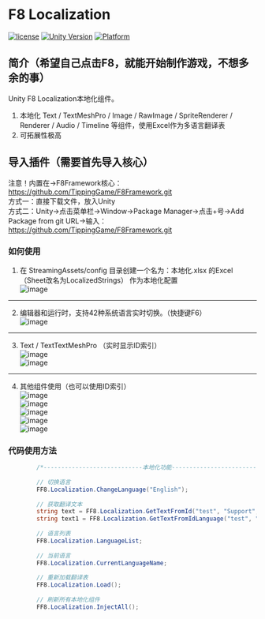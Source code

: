 # F8 Localization

[![license](http://img.shields.io/badge/license-MIT-green.svg)](https://opensource.org/licenses/MIT)
[![Unity Version](https://img.shields.io/badge/unity-2021.3.15f1-blue)](https://unity.com)
[![Platform](https://img.shields.io/badge/platform-Win%20%7C%20Android%20%7C%20iOS%20%7C%20Mac%20%7C%20Linux%20%7C%20WebGL-orange)]()

## 简介（希望自己点击F8，就能开始制作游戏，不想多余的事）
Unity F8 Localization本地化组件。
1. 本地化 Text / TextMeshPro / Image / RawImage / SpriteRenderer / Renderer / Audio / Timeline 等组件，使用Excel作为多语言翻译表
2. 可拓展性极高

## 导入插件（需要首先导入核心）
注意！内置在->F8Framework核心：https://github.com/TippingGame/F8Framework.git  
方式一：直接下载文件，放入Unity  
方式二：Unity->点击菜单栏->Window->Package Manager->点击+号->Add Package from git URL->输入：https://github.com/TippingGame/F8Framework.git

### 如何使用

1. 在 StreamingAssets/config 目录创建一个名为：本地化.xlsx 的Excel（Sheet改名为LocalizedStrings） 作为本地化配置  
   ![image](https://tippinggame-1257018413.cos.ap-guangzhou.myqcloud.com/TippingGame/Localization/ui_20240219212643.png)
----------------------------
2. 编辑器和运行时，支持42种系统语言实时切换。（快捷键F6）  
   ![image](https://tippinggame-1257018413.cos.ap-guangzhou.myqcloud.com/TippingGame/Localization/ui_20240219212707.png)
----------------------------
3. Text / TextTextMeshPro （实时显示ID索引）  
   ![image](https://tippinggame-1257018413.cos.ap-guangzhou.myqcloud.com/TippingGame/Localization/ui_20240219213728.png)  
   ![image](https://tippinggame-1257018413.cos.ap-guangzhou.myqcloud.com/TippingGame/Localization/ui_20240219213734.png)
----------------------------
4. 其他组件使用（也可以使用ID索引）  
   ![image](https://tippinggame-1257018413.cos.ap-guangzhou.myqcloud.com/TippingGame/Localization/ui_20240219213738_2.png)  
   ![image](https://tippinggame-1257018413.cos.ap-guangzhou.myqcloud.com/TippingGame/Localization/ui_20240219213741_2.png)  
   ![image](https://tippinggame-1257018413.cos.ap-guangzhou.myqcloud.com/TippingGame/Localization/ui_20241109113409_2.png)  
   ![image](https://tippinggame-1257018413.cos.ap-guangzhou.myqcloud.com/TippingGame/Localization/ui_20241109113656_2.png)  
   ![image](https://tippinggame-1257018413.cos.ap-guangzhou.myqcloud.com/TippingGame/Localization/ui_20240219213745.png)

### 代码使用方法
```C#
        /*----------------------------本地化功能----------------------------*/
        
        // 切换语言
        FF8.Localization.ChangeLanguage("English");
        
        // 获取翻译文本
        string text = FF8.Localization.GetTextFromId("test", "Support", "Format");
        string text1 = FF8.Localization.GetTextFromIdLanguage("test", "English");
        
        // 语言列表
        FF8.Localization.LanguageList;
        
        // 当前语言
        FF8.Localization.CurrentLanguageName;
        
        // 重新加载翻译表
        FF8.Localization.Load();
        
        // 刷新所有本地化组件
        FF8.Localization.InjectAll();
```

